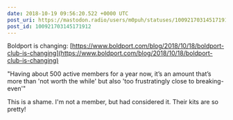 ```yaml
---
date: 2018-10-19 09:56:20.522 +0000 UTC
post_uri: https://mastodon.radio/users/m0puh/statuses/100921703145171912
post_id: 100921703145171912
---
```

Boldport is changing: [https://www.boldport.com/blog/2018/10/18/boldport-club-is-changing](https://www.boldport.com/blog/2018/10/18/boldport-club-is-changing)

"Having about 500 active members for a year now, it’s an amount that’s more than 'not worth the while' but also 'too frustratingly close to breaking-even'"

This is a shame. I'm not a member, but had considered it. Their kits are so pretty!


